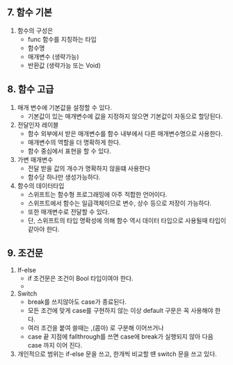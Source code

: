 ## 7. 함수 기본
1. 함수의 구성은 
	- func 함수를 지칭하는 타입
	- 함수명
	- 매개변수 (생략가능)
	- 반환값 (생략가능 또는 Void)

## 8. 함수 고급
1. 매개 변수에 기본값을 설정할 수 있다.
	- 기본값이 있는 매개변수에 값을 지정하지 않으면 기본값이 자동으로 할당된다.
2. 전달인자 레이블
	- 함수 외부에서 받은 매개변수를 함수 내부에서 다른 매개변수명으로 사용한다.
	- 매개변수의 역할을 더 명확하게 한다.
	- 함수 중심에서 표현을 할 수 있다.
3. 가변 매개변수
	- 전달 받을 값의 개수가 명확하지 않을떄 사용한다
	- 함수당 하나만 생성가능하다.
4. 함수의 데이터타입
	- 스위프트는 함수형 프로그래밍에 아주 적합한 언어이다.
	- 스위프트에서 함수는 일급객체이므로 변수, 상수 등으로 저장이 가능하다.
	- 또한 매개변수로 전달할 수 있다.
	- 단, 스위프트의 타입 명확성에 의해 함수 역시 데이터 타입으로 사용될때 타입이 같아야 한다.

## 9. 조건문
1. If-else
	- if 조건문은 조건이 Bool 타입이여야 한다.
	- 
2. Switch
	- break를 쓰지않아도 case가 종료된다.
	- 모든 조건에 맞게 case를 구현하지 않는 이상 default 구문은 꼭 사용해야 한다.
	- 여러 조건을 붙여 쓸때는 ,(콤마) 로 구분해 이어쓰거나
	- case 끝 지점에 fallthrough를 쓰면 case에 break가 실행되지 않아 다음 case 까지 이어 진다.
3. 개인적으로 범위는 if-else 문을 쓰고, 한개씩 비교할 떈 switch 문을 쓰고 있다.

